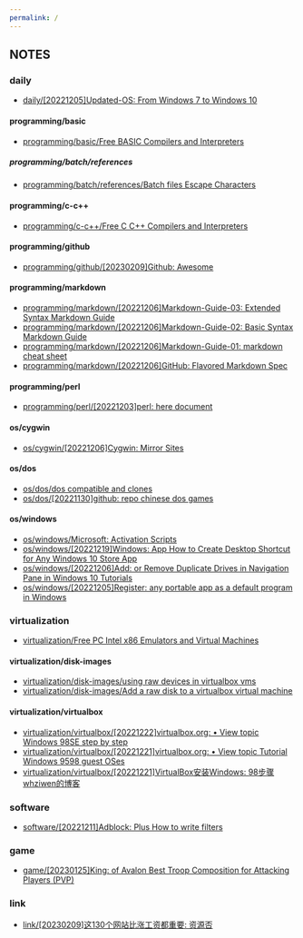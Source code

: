 ```yaml
---
permalink: /
---
```


## NOTES


### daily
 - [daily/[20221205]Updated-OS: From Windows 7 to Windows 10](daily/20221205_Updated-OS_From-Windows-7-to-Windows-10.md)

#### programming/basic
  - [programming/basic/Free BASIC Compilers and Interpreters](programming/basic/Free-BASIC-Compilers-and-Interpreters.md)

##### programming/batch/references
   - [programming/batch/references/Batch files   Escape Characters](programming/batch/references/Batch-files---Escape-Characters.md)

#### programming/c-c++
  - [programming/c-c++/Free C C++ Compilers and Interpreters](programming/c-c++/Free-C-C++-Compilers-and-Interpreters.md)

#### programming/github
  - [programming/github/[20230209]Github: Awesome](programming/github/20230209_Github_Awesome.md)

#### programming/markdown
  - [programming/markdown/[20221206]Markdown-Guide-03: Extended Syntax Markdown Guide](programming/markdown/20221206_Markdown-Guide-03_Extended_Syntax_Markdown_Guide.md)
  - [programming/markdown/[20221206]Markdown-Guide-02: Basic Syntax Markdown Guide](programming/markdown/20221206_Markdown-Guide-02_Basic_Syntax_Markdown_Guide.md)
  - [programming/markdown/[20221206]Markdown-Guide-01: markdown cheat sheet](programming/markdown/20221206_Markdown-Guide-01_markdown-cheat-sheet.md)
  - [programming/markdown/[20221206]GitHub: Flavored Markdown Spec](programming/markdown/20221206_GitHub_Flavored_Markdown_Spec.md)

#### programming/perl
  - [programming/perl/[20221203]perl: here document](programming/perl/20221203_perl_here_document.md)

#### os/cygwin
  - [os/cygwin/[20221206]Cygwin: Mirror Sites](os/cygwin/20221206_Cygwin_Mirror_Sites.md)

#### os/dos
  - [os/dos/dos compatible and clones](os/dos/dos-compatible-and-clones.md)
  - [os/dos/[20221130]github: repo chinese dos games](os/dos/20221130_github_repo_chinese_dos_games.md)

#### os/windows
  - [os/windows/Microsoft: Activation Scripts](os/windows/Microsoft_Activation_Scripts.md)
  - [os/windows/[20221219]Windows: App How to Create Desktop Shortcut for Any Windows 10 Store App](os/windows/20221219_Windows_App_How_to_Create_Desktop_Shortcut_for_Any_Windows_10_Store_App.md)
  - [os/windows/[20221206]Add: or Remove Duplicate Drives in Navigation Pane in Windows 10 Tutorials](os/windows/20221206_Add_or_Remove_Duplicate_Drives_in_Navigation_Pane_in_Windows_10_Tutorials.md)
  - [os/windows/[20221205]Register: any portable app as a default program in Windows](os/windows/20221205_Register_any_portable_app_as_a_default_program_in_Windows.md)

### virtualization
 - [virtualization/Free PC Intel x86 Emulators and Virtual Machines](virtualization/Free-PC-Intel-x86-Emulators-and-Virtual-Machines.md)

#### virtualization/disk-images
  - [virtualization/disk-images/using raw devices in virtualbox vms](virtualization/disk-images/using-raw-devices-in-virtualbox-vms.md)
  - [virtualization/disk-images/Add a raw disk to a virtualbox virtual machine](virtualization/disk-images/Add-a-raw-disk-to-a-virtualbox-virtual-machine.md)

#### virtualization/virtualbox
  - [virtualization/virtualbox/[20221222]virtualbox.org: • View topic   Windows 98SE step by step](virtualization/virtualbox/20221222_virtualbox.org_•_View_topic_-_Windows_98SE_step_by_step.md)
  - [virtualization/virtualbox/[20221221]virtualbox.org: • View topic   Tutorial Windows 9598 guest OSes](virtualization/virtualbox/20221221_virtualbox.org_•_View_topic_-_Tutorial_Windows_9598_guest_OSes.md)
  - [virtualization/virtualbox/[20221221]VirtualBox安装Windows: 98步骤 whziwen的博客](virtualization/virtualbox/20221221_VirtualBox安装Windows_98步骤_whziwen的博客.md)

### software
 - [software/[20221211]Adblock: Plus How to write filters](software/20221211_Adblock_Plus_How_to_write_filters.md)

### game
 - [game/[20230125]King: of Avalon   Best Troop Composition for Attacking Players (PVP)](game/20230125_King_of_Avalon_-_Best_Troop_Composition_for_Attacking_Players_(PVP).md)

### link
 - [link/[20230209]这130个网站比涨工资都重要:  资源否](link/20230209_这130个网站比涨工资都重要__资源否.md)

